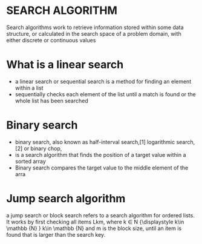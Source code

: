 # SEARCH ALGORITHM
Search algorithms work to retrieve information stored within some data structure, or calculated in the search space of a problem domain, with either discrete or continuous values

# What is a linear search
- a linear search or sequential search is a method for finding an element within a list
- sequentially checks each element of the list until a match is found or the whole list has been searched

# Binary search
-  binary search, also known as half-interval search,[1] logarithmic search,[2] or binary chop,
- is a search algorithm that finds the position of a target value within a sorted array
- Binary search compares the target value to the middle element of the arra

#  Jump search algorithm
a jump search or block search refers to a search algorithm for ordered lists. It works by first checking all items Lkm, where k ∈ N {\displaystyle k\in \mathbb {N} } k\in \mathbb {N} and m is the block size, until an item is found that is larger than the search key.
